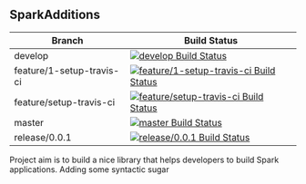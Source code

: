 ## SparkAdditions
<!--- start build table -->
| Branch | Build Status |
| ------ | -------------|
| develop | [![develop Build Status](https://travis-ci.org/tmnd1991/SparkAdditions.svg?branch=develop)](https://travis-ci.org/tmnd1991/SparkAdditions) |
| feature/1-setup-travis-ci | [![feature/1-setup-travis-ci Build Status](https://travis-ci.org/tmnd1991/SparkAdditions.svg?branch=feature%2F1-setup-travis-ci)](https://travis-ci.org/tmnd1991/SparkAdditions) |
| feature/setup-travis-ci | [![feature/setup-travis-ci Build Status](https://travis-ci.org/tmnd1991/SparkAdditions.svg?branch=feature%2Fsetup-travis-ci)](https://travis-ci.org/tmnd1991/SparkAdditions) |
| master | [![master Build Status](https://travis-ci.org/tmnd1991/SparkAdditions.svg?branch=master)](https://travis-ci.org/tmnd1991/SparkAdditions) |
| release/0.0.1 | [![release/0.0.1 Build Status](https://travis-ci.org/tmnd1991/SparkAdditions.svg?branch=release%2F0.0.1)](https://travis-ci.org/tmnd1991/SparkAdditions) |

<!--- end build table -->
Project aim is to build a nice library that helps developers to build Spark applications. Adding some syntactic sugar